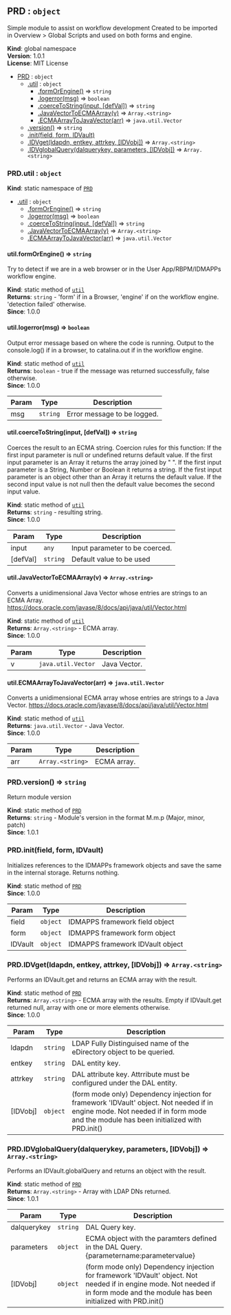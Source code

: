 <a name="PRD"></a>

## PRD : <code>object</code>
Simple module to assist on workflow developmentCreated to be imported in Overview > Global Scripts and used on both forms and engine.

**Kind**: global namespace  
**Version**: 1.0.1  
**License**: MIT License  

* [PRD](#PRD) : <code>object</code>
    * [.util](#PRD.util) : <code>object</code>
        * [.formOrEngine()](#PRD.util.formOrEngine) ⇒ <code>string</code>
        * [.logerror(msg)](#PRD.util.logerror) ⇒ <code>boolean</code>
        * [.coerceToString(input, [defVal])](#PRD.util.coerceToString) ⇒ <code>string</code>
        * [.JavaVectorToECMAArray(v)](#PRD.util.JavaVectorToECMAArray) ⇒ <code>Array.&lt;string&gt;</code>
        * [.ECMAArrayToJavaVector(arr)](#PRD.util.ECMAArrayToJavaVector) ⇒ <code>java.util.Vector</code>
    * [.version()](#PRD.version) ⇒ <code>string</code>
    * [.init(field, form, IDVault)](#PRD.init)
    * [.IDVget(ldapdn, entkey, attrkey, [IDVobj])](#PRD.IDVget) ⇒ <code>Array.&lt;string&gt;</code>
    * [.IDVglobalQuery(dalquerykey, parameters, [IDVobj])](#PRD.IDVglobalQuery) ⇒ <code>Array.&lt;string&gt;</code>

<a name="PRD.util"></a>

### PRD.util : <code>object</code>
**Kind**: static namespace of [<code>PRD</code>](#PRD)  

* [.util](#PRD.util) : <code>object</code>
    * [.formOrEngine()](#PRD.util.formOrEngine) ⇒ <code>string</code>
    * [.logerror(msg)](#PRD.util.logerror) ⇒ <code>boolean</code>
    * [.coerceToString(input, [defVal])](#PRD.util.coerceToString) ⇒ <code>string</code>
    * [.JavaVectorToECMAArray(v)](#PRD.util.JavaVectorToECMAArray) ⇒ <code>Array.&lt;string&gt;</code>
    * [.ECMAArrayToJavaVector(arr)](#PRD.util.ECMAArrayToJavaVector) ⇒ <code>java.util.Vector</code>

<a name="PRD.util.formOrEngine"></a>

#### util.formOrEngine() ⇒ <code>string</code>
Try to detect if we are in a web browser or in the User App/RBPM/IDMAPPs workflow engine.

**Kind**: static method of [<code>util</code>](#PRD.util)  
**Returns**: <code>string</code> - 'form' if in a Browser, 'engine' if on the workflow engine. 'detection failed' otherwise.  
**Since**: 1.0.0  
<a name="PRD.util.logerror"></a>

#### util.logerror(msg) ⇒ <code>boolean</code>
Output error message based on where the code is running.Output to the console.log() if in a browser, to catalina.out if in the workflow engine.

**Kind**: static method of [<code>util</code>](#PRD.util)  
**Returns**: <code>boolean</code> - true if the message was returned successfully, false otherwise.  
**Since**: 1.0.0  

| Param | Type | Description |
| --- | --- | --- |
| msg | <code>string</code> | Error message to be logged. |

<a name="PRD.util.coerceToString"></a>

#### util.coerceToString(input, [defVal]) ⇒ <code>string</code>
Coerces the result to an ECMA string.Coercion rules for this function:If the first input parameter is null or undefined returns default value.If the first input parameter is an Array it returns the array joined by " ".If the first input parameter is a String, Number or Boolean it returns a string.If the first input parameter is an object other than an Array it returns the default value.If the second input value is not null then the default value becomes the second input value.

**Kind**: static method of [<code>util</code>](#PRD.util)  
**Returns**: <code>string</code> - resulting string.  
**Since**: 1.0.0  

| Param | Type | Description |
| --- | --- | --- |
| input | <code>any</code> | Input parameter to be coerced. |
| [defVal] | <code>string</code> | Default value to be used |

<a name="PRD.util.JavaVectorToECMAArray"></a>

#### util.JavaVectorToECMAArray(v) ⇒ <code>Array.&lt;string&gt;</code>
Converts a unidimensional Java Vector whose entries are strings to an ECMA Array.https://docs.oracle.com/javase/8/docs/api/java/util/Vector.html

**Kind**: static method of [<code>util</code>](#PRD.util)  
**Returns**: <code>Array.&lt;string&gt;</code> - ECMA array.  
**Since**: 1.0.0  

| Param | Type | Description |
| --- | --- | --- |
| v | <code>java.util.Vector</code> | Java Vector. |

<a name="PRD.util.ECMAArrayToJavaVector"></a>

#### util.ECMAArrayToJavaVector(arr) ⇒ <code>java.util.Vector</code>
Converts a unidimensional ECMA array whose entries are strings to a Java Vector.https://docs.oracle.com/javase/8/docs/api/java/util/Vector.html

**Kind**: static method of [<code>util</code>](#PRD.util)  
**Returns**: <code>java.util.Vector</code> - Java Vector.  
**Since**: 1.0.0  

| Param | Type | Description |
| --- | --- | --- |
| arr | <code>Array.&lt;string&gt;</code> | ECMA array. |

<a name="PRD.version"></a>

### PRD.version() ⇒ <code>string</code>
Return module version

**Kind**: static method of [<code>PRD</code>](#PRD)  
**Returns**: <code>string</code> - Module's version in the format M.m.p (Major, minor, patch)  
**Since**: 1.0.1  
<a name="PRD.init"></a>

### PRD.init(field, form, IDVault)
Initializes references to the IDMAPPs framework objects and save the same in the internal storage.Returns nothing.

**Kind**: static method of [<code>PRD</code>](#PRD)  
**Since**: 1.0.0  

| Param | Type | Description |
| --- | --- | --- |
| field | <code>object</code> | IDMAPPS framework field object |
| form | <code>object</code> | IDMAPPS framework form object |
| IDVault | <code>object</code> | IDMAPPS framework IDVault object |

<a name="PRD.IDVget"></a>

### PRD.IDVget(ldapdn, entkey, attrkey, [IDVobj]) ⇒ <code>Array.&lt;string&gt;</code>
Performs an IDVault.get and returns an ECMA array with the result.

**Kind**: static method of [<code>PRD</code>](#PRD)  
**Returns**: <code>Array.&lt;string&gt;</code> - ECMA array with the results. Empty if IDVault.get returned null, array with one or more elements otherwise.  
**Since**: 1.0.0  

| Param | Type | Description |
| --- | --- | --- |
| ldapdn | <code>string</code> | LDAP Fully Distinguised name of the eDirectory object to be queried. |
| entkey | <code>string</code> | DAL entity key. |
| attrkey | <code>string</code> | DAL attribute key. Attrribute must be configured under the DAL entity. |
| [IDVobj] | <code>object</code> | (form mode only) Dependency injection for framework 'IDVault' object. Not needed if in engine mode. Not needed if in form mode and the module has been initialized with PRD.init() |

<a name="PRD.IDVglobalQuery"></a>

### PRD.IDVglobalQuery(dalquerykey, parameters, [IDVobj]) ⇒ <code>Array.&lt;string&gt;</code>
Performs an IDVault.globalQuery and returns an object with the result.

**Kind**: static method of [<code>PRD</code>](#PRD)  
**Returns**: <code>Array.&lt;string&gt;</code> - Array with LDAP DNs returned.  
**Since**: 1.0.1  

| Param | Type | Description |
| --- | --- | --- |
| dalquerykey | <code>string</code> | DAL Query key. |
| parameters | <code>object</code> | ECMA object with the paramters defined in the DAL Query. {parametername:parametervalue} |
| [IDVobj] | <code>object</code> | (form mode only) Dependency injection for framework 'IDVault' object. Not needed if in engine mode. Not needed if in form mode and the module has been initialized with PRD.init() |

